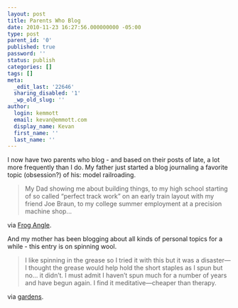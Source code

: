 ```yaml
---
layout: post
title: Parents Who Blog
date: 2010-11-23 16:27:56.000000000 -05:00
type: post
parent_id: '0'
published: true
password: ''
status: publish
categories: []
tags: []
meta:
  _edit_last: '22646'
  sharing_disabled: '1'
  _wp_old_slug: ''
author:
  login: kemmott
  email: kevan@emmott.com
  display_name: Kevan
  first_name: ''
  last_name: ''
---
```

<p>I now have two parents who blog - and based on their posts of late, a lot more frequently than I do. My father just started a blog journaling a favorite topic (obsession?) of his: model railroading.</p>
<blockquote><p>My Dad showing me about building things, to my high school starting of so called “perfect track work” on an early train layout with my friend Joe Braun, to my college summer employment at a precision machine shop...</p></blockquote>
<p>via <a href="http://frogangle.com/">Frog Angle</a>.</p>
<p>And my mother has been blogging about all kinds of personal topics for a while - this entry is on spinning wool.</p>
<blockquote><p>I like spinning in the grease so I tried it with this but it was a disaster—I thought the grease would help hold the short staples as I spun but no... it didn’t. I must admit I haven’t spun much for a number of years and have begun again. I find it meditative—cheaper than therapy.</p></blockquote>
<p>via <a href="http://bethemmott.com/">gardens</a>.</p>
